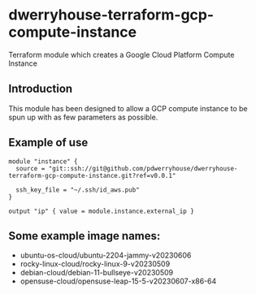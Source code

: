 # dwerryhouse-terraform-gcp-compute-instance
Terraform module which creates a Google Cloud Platform Compute Instance

## Introduction

This module has been designed to allow a GCP compute instance to be spun up 
with as few parameters as possible.

## Example of use

```
module "instance" {
  source = "git::ssh://git@github.com/pdwerryhouse/dwerryhouse-terraform-gcp-compute-instance.git?ref=v0.0.1"

  ssh_key_file = "~/.ssh/id_aws.pub"
}

output "ip" { value = module.instance.external_ip }
```

## Some example image names:

* ubuntu-os-cloud/ubuntu-2204-jammy-v20230606
* rocky-linux-cloud/rocky-linux-9-v20230509
* debian-cloud/debian-11-bullseye-v20230509
* opensuse-cloud/opensuse-leap-15-5-v20230607-x86-64

